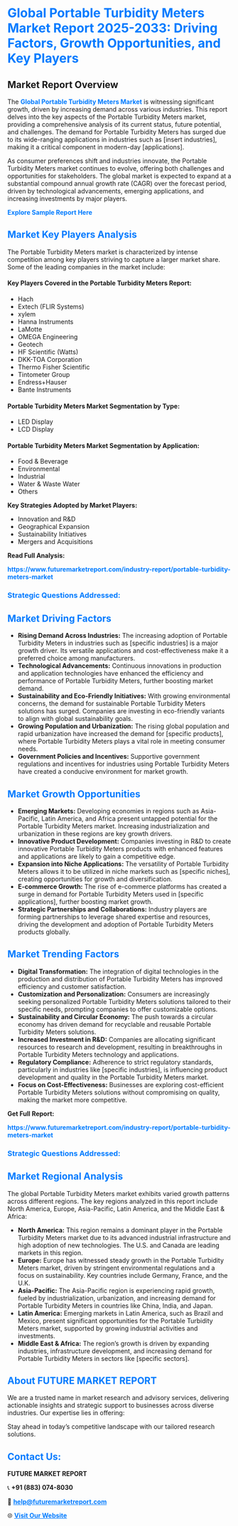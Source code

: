 <h1 style="color: #007BFF;">Global Portable Turbidity Meters Market Report 2025-2033: Driving Factors, Growth Opportunities, and Key Players</h1>

<section id="overview">
<h2>Market Report Overview</h2>
<p>The <a href="https://www.futuremarketreport.com/industry-report/portable-turbidity-meters-market" style="color: #007BFF; text-decoration: none;"><strong>Global Portable Turbidity Meters Market</strong></a> is witnessing significant growth, driven by increasing demand across various industries. This report delves into the key aspects of the Portable Turbidity Meters market, providing a comprehensive analysis of its current status, future potential, and challenges. The demand for Portable Turbidity Meters has surged due to its wide-ranging applications in industries such as [insert industries], making it a critical component in modern-day [applications].</p>
<p>As consumer preferences shift and industries innovate, the Portable Turbidity Meters market continues to evolve, offering both challenges and opportunities for stakeholders. The global market is expected to expand at a substantial compound annual growth rate (CAGR) over the forecast period, driven by technological advancements, emerging applications, and increasing investments by major players.</p>
</section>

<section id="overview">
<p><a href="https://www.futuremarketreport.com/request-sample/reportId=41681" style="color: #007BFF; text-decoration: none;"><strong>Explore Sample Report Here</strong></a></p>
</section>

<section id="key-players">
<h2 style="color: #007BFF;">Market Key Players Analysis</h2>
<p>The Portable Turbidity Meters market is characterized by intense competition among key players striving to capture a larger market share. Some of the leading companies in the market include:</p>
<h4>Key Players Covered in the Portable Turbidity Meters Report:</h4>
<ul><li>Hach</li><li>Extech (FLIR Systems)</li><li>xylem</li><li>Hanna Instruments</li><li>LaMotte</li><li>OMEGA Engineering</li><li>Geotech</li><li>HF Scientific (Watts)</li><li>DKK-TOA Corporation</li><li>Thermo Fisher Scientific</li><li>Tintometer Group</li><li>Endress+Hauser</li><li>Bante Instruments</li></ul>
<h4>Portable Turbidity Meters Market Segmentation by Type:</h4>
<ul><li>LED Display</li><li>LCD Display</li></ul>

<h4>Portable Turbidity Meters Market Segmentation by Application:</h4>
<ul><li>Food &amp; Beverage</li><li>Environmental</li><li>Industrial</li><li>Water &amp; Waste Water</li><li>Others</li></ul>
<p><strong>Key Strategies Adopted by Market Players:</strong></p>
<ul>
<li>Innovation and R&D</li>
<li>Geographical Expansion</li>
<li>Sustainability Initiatives</li>
<li>Mergers and Acquisitions</li>
</ul>
</section>

<section>
<p><strong>Read Full Analysis: </strong></p><a href="https://www.futuremarketreport.com/industry-report/portable-turbidity-meters-market" style="color: #007BFF; text-decoration: none;"><strong>https://www.futuremarketreport.com/industry-report/portable-turbidity-meters-market</strong></a>
<h3 style="color: #007BFF;">Strategic Questions Addressed:</h3>
</section>

<section id="driving-factors">
<h2 style="color: #007BFF;">Market Driving Factors</h2>
<ul>
<li><strong>Rising Demand Across Industries:</strong> The increasing adoption of Portable Turbidity Meters in industries such as [specific industries] is a major growth driver. Its versatile applications and cost-effectiveness make it a preferred choice among manufacturers.</li>
<li><strong>Technological Advancements:</strong> Continuous innovations in production and application technologies have enhanced the efficiency and performance of Portable Turbidity Meters, further boosting market demand.</li>
<li><strong>Sustainability and Eco-Friendly Initiatives:</strong> With growing environmental concerns, the demand for sustainable Portable Turbidity Meters solutions has surged. Companies are investing in eco-friendly variants to align with global sustainability goals.</li>
<li><strong>Growing Population and Urbanization:</strong> The rising global population and rapid urbanization have increased the demand for [specific products], where Portable Turbidity Meters plays a vital role in meeting consumer needs.</li>
<li><strong>Government Policies and Incentives:</strong> Supportive government regulations and incentives for industries using Portable Turbidity Meters have created a conducive environment for market growth.</li>
</ul>
</section>

<section id="growth-opportunities">
<h2 style="color: #007BFF;">Market Growth Opportunities</h2>
<ul>
<li><strong>Emerging Markets:</strong> Developing economies in regions such as Asia-Pacific, Latin America, and Africa present untapped potential for the Portable Turbidity Meters market. Increasing industrialization and urbanization in these regions are key growth drivers.</li>
<li><strong>Innovative Product Development:</strong> Companies investing in R&D to create innovative Portable Turbidity Meters products with enhanced features and applications are likely to gain a competitive edge.</li>
<li><strong>Expansion into Niche Applications:</strong> The versatility of Portable Turbidity Meters allows it to be utilized in niche markets such as [specific niches], creating opportunities for growth and diversification.</li>
<li><strong>E-commerce Growth:</strong> The rise of e-commerce platforms has created a surge in demand for Portable Turbidity Meters used in [specific applications], further boosting market growth.</li>
<li><strong>Strategic Partnerships and Collaborations:</strong> Industry players are forming partnerships to leverage shared expertise and resources, driving the development and adoption of Portable Turbidity Meters products globally.</li>
</ul>
</section>

<section id="trending-factors">
<h2 style="color: #007BFF;">Market Trending Factors</h2>
<ul>
<li><strong>Digital Transformation:</strong> The integration of digital technologies in the production and distribution of Portable Turbidity Meters has improved efficiency and customer satisfaction.</li>
<li><strong>Customization and Personalization:</strong> Consumers are increasingly seeking personalized Portable Turbidity Meters solutions tailored to their specific needs, prompting companies to offer customizable options.</li>
<li><strong>Sustainability and Circular Economy:</strong> The push towards a circular economy has driven demand for recyclable and reusable Portable Turbidity Meters solutions.</li>
<li><strong>Increased Investment in R&D:</strong> Companies are allocating significant resources to research and development, resulting in breakthroughs in Portable Turbidity Meters technology and applications.</li>
<li><strong>Regulatory Compliance:</strong> Adherence to strict regulatory standards, particularly in industries like [specific industries], is influencing product development and quality in the Portable Turbidity Meters market.</li>
<li><strong>Focus on Cost-Effectiveness:</strong> Businesses are exploring cost-efficient Portable Turbidity Meters solutions without compromising on quality, making the market more competitive.</li>
</ul>
</section>

<section>
<p><strong>Get Full Report: </strong></p><a href="https://www.futuremarketreport.com/industry-report/portable-turbidity-meters-market" style="color: #007BFF; text-decoration: none;"><strong>https://www.futuremarketreport.com/industry-report/portable-turbidity-meters-market</strong></a>
<h3 style="color: #007BFF;">Strategic Questions Addressed:</h3>
</section>


<section id="regional-analysis">
<h2 style="color: #007BFF;">Market Regional Analysis</h2>
<p>The global Portable Turbidity Meters market exhibits varied growth patterns across different regions. The key regions analyzed in this report include North America, Europe, Asia-Pacific, Latin America, and the Middle East & Africa:</p>
<ul>
<li><strong>North America:</strong> This region remains a dominant player in the Portable Turbidity Meters market due to its advanced industrial infrastructure and high adoption of new technologies. The U.S. and Canada are leading markets in this region.</li>
<li><strong>Europe:</strong> Europe has witnessed steady growth in the Portable Turbidity Meters market, driven by stringent environmental regulations and a focus on sustainability. Key countries include Germany, France, and the U.K.</li>
<li><strong>Asia-Pacific:</strong> The Asia-Pacific region is experiencing rapid growth, fueled by industrialization, urbanization, and increasing demand for Portable Turbidity Meters in countries like China, India, and Japan.</li>
<li><strong>Latin America:</strong> Emerging markets in Latin America, such as Brazil and Mexico, present significant opportunities for the Portable Turbidity Meters market, supported by growing industrial activities and investments.</li>
<li><strong>Middle East & Africa:</strong> The region’s growth is driven by expanding industries, infrastructure development, and increasing demand for Portable Turbidity Meters in sectors like [specific sectors].</li>
</ul>
</section>

<footer>
<h2 style="color: #007BFF;">About FUTURE MARKET REPORT</h2>
<p>We are a trusted name in market research and advisory services, delivering actionable insights and strategic support to businesses across diverse industries. Our expertise lies in offering:</p>

<p>Stay ahead in today’s competitive landscape with our tailored research solutions.</p>

<h2 style="color: #007BFF;">Contact Us:</h2>
<p><strong>FUTURE MARKET REPORT</strong></p>
<p>📞 <strong>+91 (883) 074-8030</strong></p>
<p>📧 <strong><a href="mailto:help@futuremarketreport.com" style="color: #007BFF;">help@futuremarketreport.com</a></strong></p>
<p>🌐 <strong><a href="https://www.futuremarketreport.com/" style="color: #007BFF;">Visit Our Website</a></strong></p>
</footer>